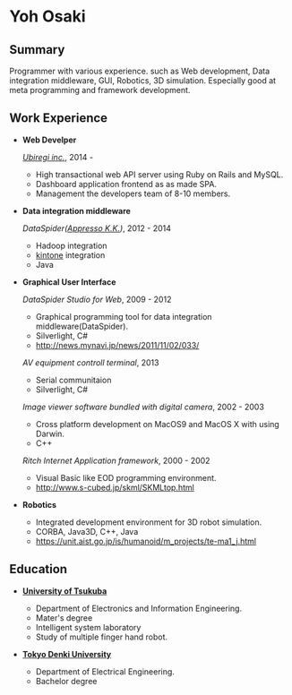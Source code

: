 Yoh Osaki
===============


Summary
---------

Programmer with various experience. such as Web development, Data integration middleware, GUI, Robotics, 3D simulation.
Especially good at meta programming and framework development.

Work Experience
---------------

*   **Web Develper**

    *[Ubiregi inc.](https://ubiregi.com)*, 2014 -

    - High transactional web API server using Ruby on Rails and MySQL.
    - Dashboard application frontend as as made SPA.
    - Management the developers team of 8-10 members.

*   **Data integration middleware**

    *DataSpider([Appresso K.K.](https://www.appresso.com))*, 2012 - 2014

    - Hadoop integration
    - [kintone](https://kintone.cybozu.com/jp/) integration
    - Java

*   **Graphical User Interface**

    *DataSpider Studio for Web*, 2009 - 2012

    - Graphical programming tool for data integration middleware(DataSpider).
    - Silverlight, C#
    - http://news.mynavi.jp/news/2011/11/02/033/

    *AV equipment controll terminal*, 2013

    - Serial communitaion
    - Silverlight, C#

    *Image viewer software bundled with digital camera*, 2002 - 2003

    - Cross platform development on MacOS9 and MacOS X with using Darwin.
    - C++

    *Ritch Internet Application framework*, 2000 - 2002

    - Visual Basic like EOD programming environment.
    - http://www.s-cubed.jp/skml/SKMLtop.html

*   **Robotics**

    - Integrated development environment for 3D robot simulation.
    - CORBA, Java3D, C++, Java
    - https://unit.aist.go.jp/is/humanoid/m_projects/te-ma1_j.html

Education
---------

*   **[University of Tsukuba](http://web.dendai.ac.jp/)**

    - Department of Electronics and Information Engineering.
    - Mater's degree
    - Intelligent system laboratory
    - Study of multiple finger hand robot.

*   **[Tokyo Denki University](http://web.dendai.ac.jp/)**

    - Department of Electrical Engineering.
    - Bachelor degree
